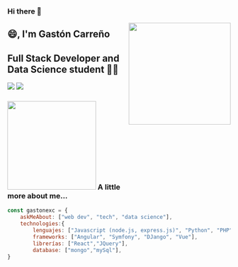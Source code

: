 ### Hi there 👋

<img align='right' src="https://media.giphy.com/media/26AHONQ79FdWZhAI0/giphy.gif" width="230">

## :smile:, I'm Gastón Carreño 
## Full Stack Developer and Data Science student 👨‍💻

[![](https://img.shields.io/badge/LinkedIn-ashrafkm-blue)](www.linkedin.com/in/gaston-carreño)
[![](https://img.shields.io/badge/Gmail-ashrafkm010%40gmail.com-red)](mailto:gastonexc@gmail.com)


### <img src="https://media.giphy.com/media/1337mjZhdNJWSY/giphy.gif" width="200"> A little more about me...  

```javascript
const gastonexc = {
    askMeAbout: ["web dev", "tech", "data science"],
    technologies:{
        lenguajes: ["Javascript (node.js, express.js)", "Python", "PHP"],
        frameworks: ["Angular", "Symfony", "DJango", "Vue"],
        librerías: ["React","JQuery"],
        database: ["mongo","mySql"], 
}  
```
